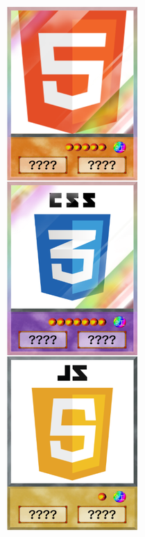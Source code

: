<img src="https://github.com/Hitsuji6/Hitsuji6/blob/56a4ac02b08c0918e91d3f577203a06f061b19b2/HTML.png" title="HTML" width="300px" height="400px"> <img src="https://github.com/Hitsuji6/Hitsuji6/blob/56a4ac02b08c0918e91d3f577203a06f061b19b2/CSS.png" title="CSS" width="300px" height="400px"> <img src="https://github.com/Hitsuji6/Hitsuji6/blob/56a4ac02b08c0918e91d3f577203a06f061b19b2/JS.png" title="JS" width="300px" height="400px">
